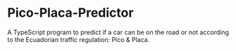 # Pico-Placa-Predictor
A TypeScript program to predict if a car can be on the road or not according to the Ecuadorian traffic regulation: Pico &amp; Placa.
